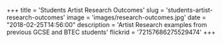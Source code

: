 +++
title = 'Students Artist Research Outcomes'
slug = 'students-artist-research-outcomes'
image = 'images/research-outcomes.jpg'
date = "2018-02-25T14:56:00"
description = 'Artist Research examples from previous GCSE and BTEC students'
flickrid = '72157686275529474'
+++